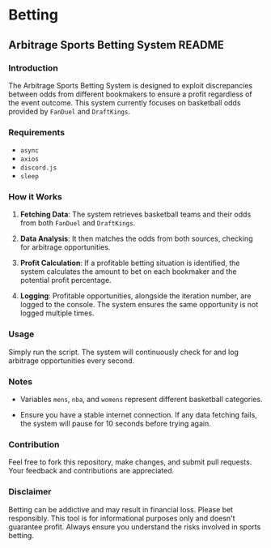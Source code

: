 # Betting
## Arbitrage Sports Betting System README

### Introduction

The Arbitrage Sports Betting System is designed to exploit discrepancies between odds from different bookmakers to ensure a profit regardless of the event outcome. This system currently focuses on basketball odds provided by `FanDuel` and `DraftKings`.

### Requirements

- `async` 
- `axios`
- `discord.js`
- `sleep`

### How it Works

1. **Fetching Data**: The system retrieves basketball teams and their odds from both `FanDuel` and `DraftKings`.
   
2. **Data Analysis**: It then matches the odds from both sources, checking for arbitrage opportunities.

3. **Profit Calculation**: If a profitable betting situation is identified, the system calculates the amount to bet on each bookmaker and the potential profit percentage.

4. **Logging**: Profitable opportunities, alongside the iteration number, are logged to the console. The system ensures the same opportunity is not logged multiple times.

### Usage

Simply run the script. The system will continuously check for and log arbitrage opportunities every second.

### Notes

- Variables `mens`, `nba`, and `womens` represent different basketball categories.
  
- Ensure you have a stable internet connection. If any data fetching fails, the system will pause for 10 seconds before trying again.

### Contribution

Feel free to fork this repository, make changes, and submit pull requests. Your feedback and contributions are appreciated.

### Disclaimer

Betting can be addictive and may result in financial loss. Please bet responsibly. This tool is for informational purposes only and doesn't guarantee profit. Always ensure you understand the risks involved in sports betting.
